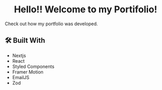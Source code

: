 <h1 align="center">Hello!! Welcome to my Portifolio!</h1>

<p>Check out how my portfolio was developed.</p>

<h2>🛠️ Built With</h2>

<ul>
    <li>Nextjs</li>
    <li>React</li>
    <li>Styled Components</li>
    <li>Framer Motion</li>
    <li>EmailJS</li>
    <li>Zod</li>
</ul>
